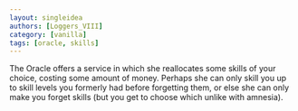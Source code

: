 ```yaml
---
layout: singleidea
authors: [Loggers_VIII]
category: [vanilla]
tags: [oracle, skills]
---
```

The Oracle offers a service in which she reallocates some skills of your
choice, costing some amount of money. Perhaps she can only skill you up to
skill levels you formerly had before forgetting them, or else she can only make
you forget skills (but you get to choose which unlike with amnesia).
